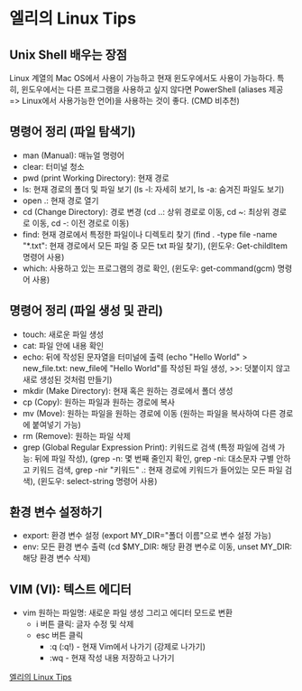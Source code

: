 # 엘리의 Linux Tips

## Unix Shell 배우는 장점
Linux 계열의 Mac OS에서 사용이 가능하고 현재 윈도우에서도 사용이 가능하다. 특히, 윈도우에서는 다른 프로그램을 사용하고 싶지 않다면 PowerShell (aliases 제공 => Linux에서 사용가능한 언어)을 사용하는 것이 좋다. (CMD 비추천)   

## 명령어 정리 (파일 탐색기)
* man (Manual): 매뉴얼 명령어
* clear: 터미널 청소
* pwd (print Working Directory): 현재 경로
* ls: 현재 경로의 폴더 및 파일 보기 (ls -l: 자세히 보기, ls -a: 숨겨진 파일도 보기)
* open .: 현재 경로 열기
* cd (Change Directory): 경로 변경 (cd ..: 상위 경로로 이동, cd ~: 최상위 경로로 이동, cd -: 이전 경로로 이동)
* find: 현재 경로에서 특정한 파일이나 디렉토리 찾기 (find . -type file -name "*.txt": 현재 경로에서 모든 파일 중 모든 txt 파일 찾기), (윈도우: Get-childItem 명령어 사용)
* which: 사용하고 있는 프로그램의 경로 확인, (윈도우: get-command(gcm) 명령어 사용)

## 명령어 정리 (파일 생성 및 관리)
* touch: 새로운 파일 생성
* cat: 파일 안에 내용 확인
* echo: 뒤에 작성된 문자열을 터미널에 출력 (echo "Hello World" > new_file.txt: new_file에 "Hello World"를 작성된 파일 생성, >>: 덧붙이지 않고 새로 생성된 것처럼 만들기)
* mkdir (Make Directory): 현재 혹은 원하는 경로에서 폴더 생성
* cp (Copy): 원하는 파일과 원하는 경로에 복사
* mv (Move): 원하는 파일을 원하는 경로에 이동 (원하는 파일을 복사하여 다른 경로에 붙여넣기 가능)
* rm (Remove): 원하는 파일 삭제
* grep (Global Regular Expression Print): 키워드로 검색 (특정 파일에 검색 가능: 뒤에 파일 작성), (grep -n: 몇 번째 줄인지 확인, grep -ni: 대소문자 구별 안하고 키워드 검색, grep -nir "키워드" .: 현재 경로에 키워드가 들어있는 모든 파일 검색), (윈도우: select-string 명령어 사용)

## 환경 변수 설정하기
* export: 환경 변수 설정 (export MY_DIR="폴더 이름"으로 변수 설정 가능)
* env: 모든 환경 변수 출력 (cd $MY_DIR: 해당 환경 변수로 이동, unset MY_DIR: 해당 환경 변수 삭제)

## VIM (VI): 텍스트 에디터
* vim 원하는 파일명: 새로운 파일 생성 그리고 에디터 모드로 변환
    * i 버튼 클릭: 글자 수정 및 삭제
    * esc 버튼 클릭
        * :q (:q!) - 현재 Vim에서 나가기 (강제로 나가기)
        * :wq - 현재 작성 내용 저장하고 나가기

[엘리의 Linux Tips](https://www.youtube.com/watch?v=EL6AQl-e3AQ&t=9s)